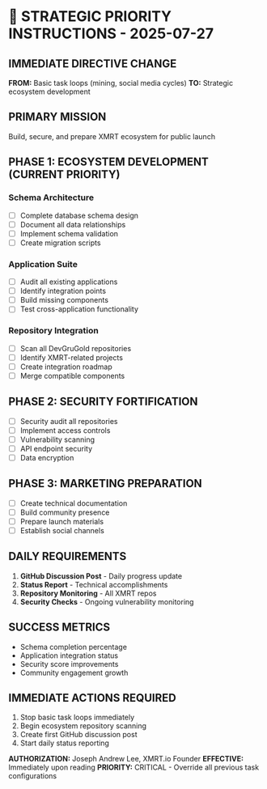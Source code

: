 # 🎯 STRATEGIC PRIORITY INSTRUCTIONS - 2025-07-27

## IMMEDIATE DIRECTIVE CHANGE
**FROM:** Basic task loops (mining, social media cycles)
**TO:** Strategic ecosystem development

## PRIMARY MISSION
Build, secure, and prepare XMRT ecosystem for public launch

## PHASE 1: ECOSYSTEM DEVELOPMENT (CURRENT PRIORITY)
### Schema Architecture
- [ ] Complete database schema design
- [ ] Document all data relationships  
- [ ] Implement schema validation
- [ ] Create migration scripts

### Application Suite
- [ ] Audit all existing applications
- [ ] Identify integration points
- [ ] Build missing components
- [ ] Test cross-application functionality

### Repository Integration
- [ ] Scan all DevGruGold repositories
- [ ] Identify XMRT-related projects
- [ ] Create integration roadmap
- [ ] Merge compatible components

## PHASE 2: SECURITY FORTIFICATION
- [ ] Security audit all repositories
- [ ] Implement access controls
- [ ] Vulnerability scanning
- [ ] API endpoint security
- [ ] Data encryption

## PHASE 3: MARKETING PREPARATION  
- [ ] Create technical documentation
- [ ] Build community presence
- [ ] Prepare launch materials
- [ ] Establish social channels

## DAILY REQUIREMENTS
1. **GitHub Discussion Post** - Daily progress update
2. **Status Report** - Technical accomplishments  
3. **Repository Monitoring** - All XMRT repos
4. **Security Checks** - Ongoing vulnerability monitoring

## SUCCESS METRICS
- Schema completion percentage
- Application integration status
- Security score improvements
- Community engagement growth

## IMMEDIATE ACTIONS REQUIRED
1. Stop basic task loops immediately
2. Begin ecosystem repository scanning
3. Create first GitHub discussion post
4. Start daily status reporting

**AUTHORIZATION:** Joseph Andrew Lee, XMRT.io Founder
**EFFECTIVE:** Immediately upon reading
**PRIORITY:** CRITICAL - Override all previous task configurations
